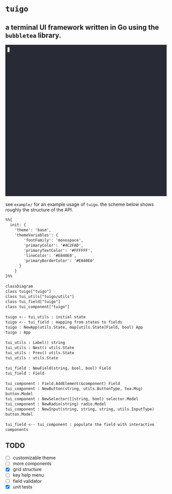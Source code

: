 # `tuigo` 

## a terminal UI framework written in Go using the `bubbletea` library.

![demo](demo.gif)

see `example/` for an example usage of `tuigo`. the scheme below shows roughly the structure of the API.

```mermaid
%%{
  init: {
    'theme': 'base', 
    'themeVariables': { 
        'fontFamily': 'monospace',
        'primaryColor': '#4C2FAD',
        'primaryTextColor': '#FFFFFF',
        'lineColor': '#E840E0',
        'primaryBorderColor': '#E840E0'
      }
    }
}%%

classDiagram
class tuigo["tuigo"]
class tui_utils["tuigo/utils"]
class tui_field["tuigo"]
class tui_component["tuigo"]

tuigo <-- tui_utils : initial state
tuigo <-- tui_field : mapping from states to fields
tuigo : NewApp(utils.State, map[utils.State]Field, bool) App
tuigo : App

tui_utils : Label() string
tui_utils : Next() utils.State
tui_utils : Prev() utils.State
tui_utils : utils.State

tui_field : NewField(string, bool, bool) Field
tui_field : Field

tui_component : Field.AddElement(&component) Field
tui_component : NewButton(string, utils.ButtonType, tea.Msg) button.Model
tui_component : NewSelector([]string, bool) selector.Model
tui_component : NewRadio(string) radio.Model
tui_component : NewInput(string, string, string, utils.InputType) button.Model

tui_field <-- tui_component : populate the field with interactive components
```

## TODO

- [ ] customizable theme
- [ ] more components
- [x] grid structure
- [ ] key help menu
- [ ] field validator
- [x] unit tests